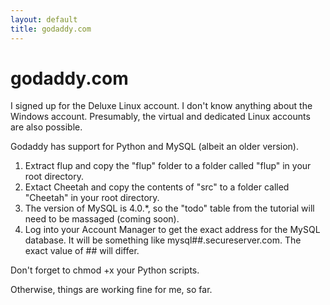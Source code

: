 ```yaml
---
layout: default
title: godaddy.com
---
```


# godaddy.com

I signed up for the Deluxe Linux account. I don't know anything about the Windows account. Presumably, the virtual and dedicated Linux accounts are also possible.

Godaddy has support for Python and MySQL (albeit an older version).

1) Extract flup and copy the "flup" folder to a folder called "flup" in your root directory.
2) Extact Cheetah and copy the contents of "src" to a folder called "Cheetah" in your root directory.
3) The version of MySQL is 4.0.*, so the "todo" table from the tutorial will need to be massaged (coming soon).
4) Log into your Account Manager to get the exact address for the MySQL database. It will be something like mysql##.secureserver.com. The exact value of ## will differ.  

Don't forget to chmod +x your Python scripts.  

Otherwise, things are working fine for me, so far.  


